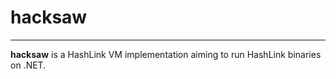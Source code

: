 # hacksaw

---

**hacksaw** is a HashLink VM implementation aiming to run HashLink binaries on .NET.
